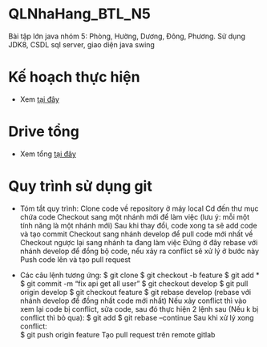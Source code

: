 # QLNhaHang_BTL_N5
Bài tập lớn java nhóm 5: Phòng, Hường, Dương, Đông, Phương. Sử dụng JDK8, CSDL sql server, giao diện java swing

# Kế hoạch thực hiện
- Xem <a href="https://docs.google.com/document/d/1GRV8ElFv6Ote6WgxW3kCbah45tdwqAF8DRRIrLl0EoM/edit#heading=h.gjdgxs">tại đây<a/>
# Drive tổng
- Xem tổng <a href="https://drive.google.com/drive/folders/1bl7tHfw05fzWNC1hJT0v4-o7NaHtrxLT?usp=sharing">tại đây<a/>
# Quy trình sử dụng git
- Tóm tắt quy trình:
Clone code về repository ở máy local
Cd đến thư mục chứa code
Checkout sang một nhánh mới để làm việc (lưu ý: mỗi một tính năng là một nhánh mới)
Sau khi thay đổi, code xong ta sẽ add code và tạo commit
Checkout sang nhánh develop để pull code mới nhất về
Checkout ngược lại sang nhánh ta đang làm việc
Đứng ở đây rebase với nhánh develop để đồng bộ code, nếu xảy ra conflict sẽ xử lý ở bước này
Push code lên và tạo pull request
	
- Các câu lệnh tương ứng:
$ git clone
$ git checkout -b feature
$ git add *
$ git commit -m “fix api get all user”
$ git checkout develop
$ git pull origin develop
$ git checkout feature
$ git rebase develop (rebase với nhánh develop để đồng nhất code mới nhất)
Nếu xảy conflict thì vào xem lại code bị conflict, sửa code, sau đó thực  hiện 2 lệnh sau (Nếu k bị conflict thì bỏ qua):
$ git add 
$ git rebase –continue
Sau khi xử lý xong conflict:  
$ git push origin feature 
Tạo pull request trên remote gitlab
